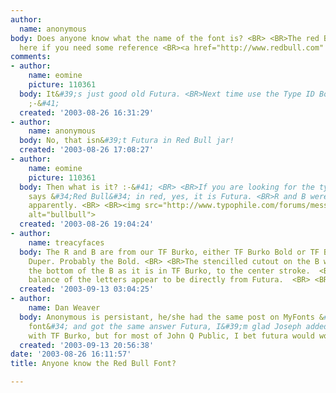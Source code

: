```yaml
---
author:
  name: anonymous
body: Does anyone know what the name of the font is? <BR> <BR>The red Bull site is
  here if you need some reference <BR><a href="http://www.redbull.com" target="_blank">www.redbull.com</a>
comments:
- author:
    name: eomine
    picture: 110361
  body: It&#39;s just good old Futura. <BR>Next time use the Type ID Boards, please.
    ;-&#41;
  created: '2003-08-26 16:31:29'
- author:
    name: anonymous
  body: No, that isn&#39;t Futura in Red Bull jar!
  created: '2003-08-26 17:08:27'
- author:
    name: eomine
    picture: 110361
  body: Then what is it? :-&#41; <BR> <BR>If you are looking for the typeface that
    says &#34;Red Bull&#34; in red, yes, it is Futura. <BR>R and B were slightly customized,
    apparently. <BR> <BR><img src="http://www.typophile.com/forums/messages/30/14796.jpg"
    alt="bullbull">
  created: '2003-08-26 19:04:24'
- author:
    name: treacyfaces
  body: The R and B are from our TF Burko, either TF Burko Bold or TF Burko Super
    Duper. Probably the Bold. <BR> <BR>The stencilled cutout on the B was raised from
    the bottom of the B as it is in TF Burko, to the center stroke.  <BR> <BR>The
    balance of the letters appear to be directly from Futura.  <BR> <BR>- Joe
  created: '2003-09-13 03:04:25'
- author:
    name: Dan Weaver
  body: Anonymous is persistant, he/she had the same post on MyFonts &#34;Whats this
    font&#34; and got the same answer Futura, I&#39;m glad Joseph added to my knowledge
    with TF Burko, but for most of John Q Public, I bet futura would work just fine.
  created: '2003-09-13 20:56:38'
date: '2003-08-26 16:11:57'
title: Anyone know the Red Bull Font?

---
```

